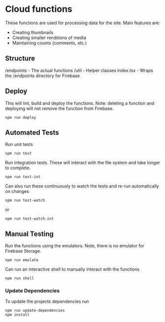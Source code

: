 # Cloud functions 

These functions are used for processing data for the site.  Main features are:
* Creating thumbnails
* Creating smaller renditions of media
* Maintaining counts (comments, etc.)

## Structure
/endpoints - The actual functions
/util - Helper classes
index.tsx - Wraps the /endpoints directory for Firebase 

## Deploy
This will lint, build and deploy the functions.  Note: deleting a function and deploying will not remove the function from Firebase.
```
npm run deploy
```

## Automated Tests
Run unit tests
```
npm run test
```
Run integration tests.  These will interact with the file system and take longer to complete.
```
npm run test-int
```

Can also run these continuously to watch the tests and re-run automatically on changes
```
npm run test-watch
```
or 
```
npm run test-watch-int
```

## Manual Testing
Run the functions using the emulators.  Note, there is no emulator for Firebase Storage.
```
npm run emulate
```

Can run an interactive shell to manually interact with the functions
```
npm run shell
```

### Update Dependencies
To update the projects dependencies run
```
npm run update-dependencies
npm install
```
